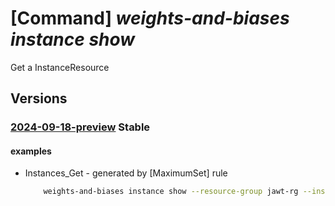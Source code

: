 # [Command] _weights-and-biases instance show_

Get a InstanceResource

## Versions

### [2024-09-18-preview](/Resources/mgmt-plane/L3N1YnNjcmlwdGlvbnMve30vcmVzb3VyY2Vncm91cHMve30vcHJvdmlkZXJzL21pY3Jvc29mdC53ZWlnaHRzYW5kYmlhc2VzL2luc3RhbmNlcy97fQ==/2024-09-18-preview.xml) **Stable**

<!-- mgmt-plane /subscriptions/{}/resourcegroups/{}/providers/microsoft.weightsandbiases/instances/{} 2024-09-18-preview -->

#### examples

- Instances_Get - generated by [MaximumSet] rule
    ```bash
        weights-and-biases instance show --resource-group jawt-rg --instancename wnb-test-org-5
    ```
